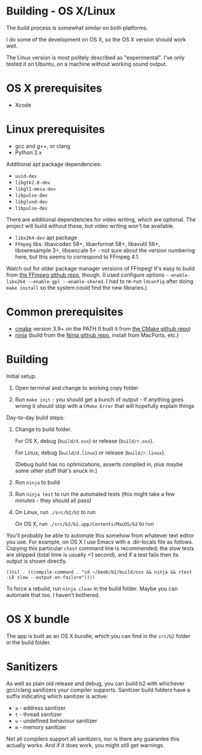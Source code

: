 # Building - OS X/Linux

The build process is somewhat similar on both platforms.

I do some of the development on OS X, so the OS X version should work
well.

The Linux version is most politely described as "experimental". I've
only tested it on Ubuntu, on a machine without working sound output.

# OS X prerequisites

- Xcode

# Linux prerequisites

- gcc and g++, or clang
- Python 2.x

Additional apt package dependencies:

- `uuid-dev`
- `libgtk2.0-dev`
- `libgl1-mesa-dev`
- `libpulse-dev`
- `libglvnd-dev`
- `libpulse-dev`

There are additional dependencies for video writing, which are
optional. The project will build without these, but video writing
won't be available.

- `libx264-dev` apt package
- `FFmpeg` libs: libavcodec 58+, libavformat 58+, libavutil 56+,
  libswresample 3+, libswscale 5+ - not sure about the version
  numbering here, but this seems to correspond to FFmpeg 4.1.
  
Watch out for older package manager versions of FFmpeg! It's easy to
build from [the FFmpeg github repo](https://github.com/FFmpeg/FFmpeg),
though. (I used configure options `--enable-libx264 --enable-gpl
--enable-shared`. I had to re-run `ldconfig` after doing `make
install` so the system could find the new libraries.)

# Common prerequisites

- [cmake](https://cmake.org/) version 3.9+ on the PATH (I built it from [the CMake github repo](https://github.com/Kitware/CMake))
- [ninja](https://ninja-build.org/) (build from the [Ninja github repo](https://github.com/ninja-build/ninja), install from MacPorts, etc.)

# Building

Initial setup:

1. Open terminal and change to working copy folder

2. Run `make init` - you should get a bunch of output - if anything
   goes wrong it should stop with a `CMake Error` that will hopefully
   explain things

Day-to-day build steps:

1. Change to build folder.

   For OS X, debug (`build/d.osx`) or release (`build/r.osx`).
   
   For Linux, debug (`build/d.linux`) or release (`build/r.linux`).
   
   (Debug build has no optimizations, asserts compiled in, plus maybe
   some other stuff that's snuck in.)
   
2. Run `ninja` to build

3. Run `ninja test` to run the automated tests (this might take a few
   minutes - they should all pass)

4. On Linux, run `./src/b2/b2` to run

   On OS X, run `./src/b2/b2.app/Contents/MacOS/b2` to run

You'll probably be able to automate this somehow from whatever text
editor you use. For example, on OS X I use Emacs with a .dir-locals
file as follows. Copying this particular `ctest` command line is
recommended; the slow tests are skipped (total time is usually <1
second), and if a test fails then its output is shown directly.

    ((nil . ((compile-command . "cd ~/beeb/b2/build/osx && ninja && ctest -LE slow --output-on-failure"))))

To force a rebuild, run `ninja clean` in the build folder. Maybe you
can automate that too. I haven't bothered.

# OS X bundle

The app is built as an OS X bundle, which you can find in the `src/b2`
folder in the build folder.

# Sanitizers

As well as plain old release and debug, you can build b2 with
whichever gcc/clang sanitizers your compiler supports. Sanitizer build
folders have a suffix indicating which sanitizer is active:

* `a` - address sanitizer
* `t` - thread sanitizer
* `u` - undefined behaviour sanitizer
* `m` - memory sanitizer

Not all compilers support all sanitizers, nor is there any guarantee
this actually works. And if it does work, you might still get
warnings.
